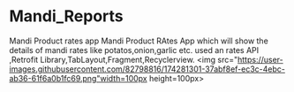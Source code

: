# Mandi_Reports
Mandi Product rates app 
Mandi Product RAtes App which will show the details of mandi rates like potatos,onion,garlic etc.
used an rates API ,Retrofit Library,TabLayout,Fragment,Recyclerview.
<img src="https://user-images.githubusercontent.com/82798816/174281301-37abf8ef-ec3c-4ebc-ab36-61f6a0b1fc69.png"width=100px height=100px>


